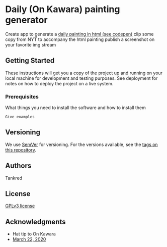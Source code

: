 # Daily (On Kawara) painting generator

Create app to generate a [daily painting in html (see codepen)](https://codepen.io/tankred/pen/eHspE)
clip some copy from NYT to accompany the html painting
publish a screenshot on your favorite img stream

## Getting Started

These instructions will get you a copy of the project up and running on your local machine for development and testing purposes. See deployment for notes on how to deploy the project on a live system.

### Prerequisites

What things you need to install the software and how to install them

```
Give examples
```

## Versioning

We use [SemVer](http://semver.org/) for versioning. For the versions available, see the [tags on this repository](https://github.com/tankred/daily-painting/tags).

## Authors

Tankred

## License

[GPLv3 license](gpl-3.0.md)

## Acknowledgments

* Hat tip to On Kawara
* [March 22, 2020](https://codepen.io/tankred/pen/IrHsc)
